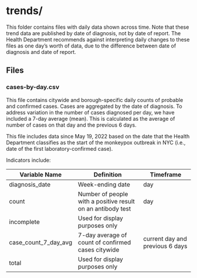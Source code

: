 # trends/ 

This folder contains files with daily data shown across time. Note that these trend data are published by date of diagnosis, not by date of report. The Health Department recommends against interpreting daily changes to these files as one day’s worth of data, due to the difference between date of diagnosis and date of report.

## Files 

### cases-by-day.csv   
This file contains citywide and borough-specific daily counts of probable and confirmed cases. Cases are aggregated by the date of diagnosis. To address variation in the number of cases diagnosed per day, we have included a 7-day average (mean). This is calculated as the average of number of cases on that day and the previous 6 days.

This file includes data since May 19, 2022 based on the date that the Health Department classifies as the start of the monkeypox outbreak in NYC (i.e., date of the first laboratory-confirmed case). 

Indicators include: 

| Variable Name | Definition | Timeframe |   
|-----------------|----------------------------------------------------------------------------|------------------------------------------| 
| diagnosis_date | Week-ending date | day |       
| count | Number of people with a positive result on an antibody test | day  |     
| incomplete | Used for display purposes only |        
| case_count_7_day_avg | 7-day average of count of confirmed cases citywide	 | current day and previous 6 days |     
| total | Used for display purposes only | |    
